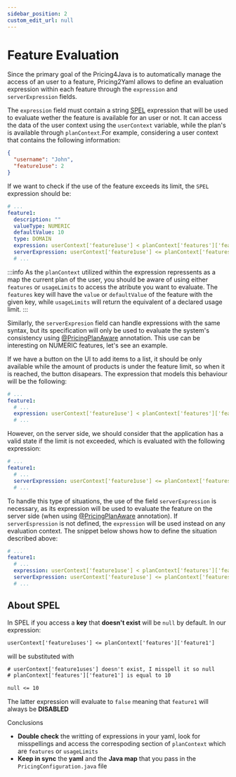 ```yaml
---
sidebar_position: 2
custom_edit_url: null
---
```


# Feature Evaluation

Since the primary goal of the Pricing4Java is to automatically manage the access of an user to a feature, Pricing2Yaml allows to define an evaluation expression within each feature through the `expression` and `serverExpression` fields.

The `expression` field must contain a string [SPEL](https://docs.spring.io/spring-framework/docs/3.2.x/spring-framework-reference/html/expressions.html) expression that will be used to evaluate wether the feature is available for an user or not. It can access the data of the user context using the `userContext` variable, while the plan's is available through `planContext`.For example, considering a user context that contains the following information:

```json
{
  "username": "John",
  "feature1use": 2
}
```

If we want to check if the use of the feature exceeds its limit, the `SPEL` expression should be:

```yaml
# ...
feature1:
  description: ""
  valueType: NUMERIC
  defaultValue: 10
  type: DOMAIN
  expression: userContext['feature1use'] < planContext['features']['feature1']
  serverExpression: userContext['feature1use'] <= planContext['features']['feature1']
  # ...
```

:::info
As the `planContext` utilized within the expression repressents as a map the current plan of the user, you should be aware of using either `features` or `usageLimits` to access the atribute you want to evaluate. The `features` key will have the `value` or `defaultValue` of the feature with the given key, while `usageLimits` will return the equivalent of a declared usage limit.
:::

Similarly, the `serverExpresion` field can handle expressions with the same syntax, but its specification will only be used to evaluate the system's consistency using [@PricingPlanAware](../Pricing4Java/pricingplan-aware.md) annotation. This use can be interesting on NUMERIC features, let's see an example.

If we have a button on the UI to add items to a list, it should be only available while the amount of products is under the feature limit, so when it is reached, the button disapears. The expression that models this behaviour will be the following:

```yaml
# ...
feature1:
  # ...
  expression: userContext['feature1use'] < planContext['features']['feature1']
  # ...
```

However, on the server side, we should consider that the application has a valid state if the limit is not exceeded, which is evaluated with the following expression:

```yaml
# ...
feature1:
  # ...
  serverExpression: userContext['feature1use'] <= planContext['features']['feature1']
  # ...
```

To handle this type of situations, the use of the field `serverExpression` is necessary, as its expression will be used to evaluate the feature on the server side (when using [@PricingPlanAware](../Pricing4Java/pricingplan-aware.md) annotation). If `serverEspression` is not defined, the `expression` will be used instead on any evaluation context. The snippet below shows how to define the situation described above:

```yaml
# ...
feature1:
  # ...
  expression: userContext['feature1use'] < planContext['features']['feature1']
  serverExpression: userContext['feature1use'] <= planContext['features']['feature1']
  # ...
```

## About SPEL

In SPEL if you access a **key** that **doesn't exist** will be `null` by default. In our expression:

```txt
userContext['feature1uses'] <= planContext['features']['feature1']
```

will be substituted with

```txt
# userContext['feature1uses'] doesn't exist, I misspell it so null
# planContext['features']['feature1'] is equal to 10

null <= 10
```

The latter expression will evaluate to `false` meaning that `feature1` will always be **DISABLED**

Conclusions

- **Double check** the writting of expressions in your yaml, look for misspellings and access the correspoding section
  of `planContext` which are `features` or `usageLimits`
- **Keep in sync** the **yaml** and the **Java map** that you pass in the `PricingConfiguration.java` file
